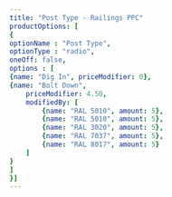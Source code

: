 ```yaml
---
title: "Post Type - Railings PPC"
productOptions: [
{
optionName : "Post Type",
optionType : "radio",
oneOff: false,
options : [
{name: "Dig In", priceModifier: 0},
{name: "Bolt Down", 
	priceModifier: 4.50, 
	modifiedBy: [
		{name: "RAL 5010", amount: 5},
		{name: "RAL 5010", amount: 5},
		{name: "RAL 3020", amount: 5},
		{name: "RAL 7037", amount: 5},
		{name: "RAL 8017", amount: 5}
	]
}
]
}]
---
```

